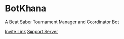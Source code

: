 # BotKhana

A Beat Saber Tournament Manager and Coordinator Bot

[Invite Link](https://discord.com/api/oauth2/authorize?client_id=796371697083219968&permissions=298265712&scope=bot)
[Support Server](https://discord.gg/jEHVQajmS4)
